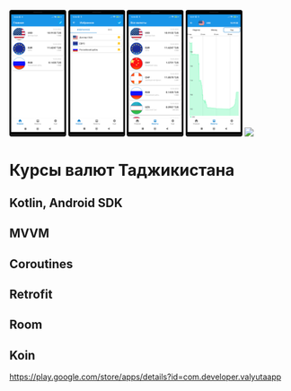 
<img src="/docs/1.png" width=20% height=20%> <img src="/docs/2.png" width=20% height=20%>
<img src="/docs/3.png" width=20% height=20%> <img src="/docs/4.png" width=20% height=20%>
<a href="https://play.google.com/store/apps/details?id=com.developer.valyutaapp"><img src="https://play.google.com/intl/en_us/badges/static/images/badges/en_badge_web_generic.png" height="70"></a>

# Курсы валют Таджикистана
## Kotlin, Android SDK

## MVVM
## Coroutines
## Retrofit
## Room
## Koin

https://play.google.com/store/apps/details?id=com.developer.valyutaapp
